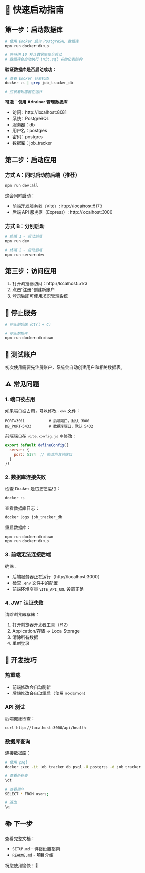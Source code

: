 # 🚀 快速启动指南

## 第一步：启动数据库

```bash
# 使用 Docker 启动 PostgreSQL 数据库
npm run docker:db:up

# 等待约 10 秒让数据库完全启动
# 数据库会自动执行 init.sql 初始化表结构
```

**验证数据库是否启动成功：**
```bash
# 查看 Docker 容器状态
docker ps | grep job_tracker_db

# 应该看到容器在运行
```

**可选：使用 Adminer 管理数据库**
- 访问：http://localhost:8081
- 系统：PostgreSQL
- 服务器：db
- 用户名：postgres
- 密码：postgres
- 数据库：job_tracker

## 第二步：启动应用

### 方式 A：同时启动前后端（推荐）

```bash
npm run dev:all
```

这会同时启动：
- 前端开发服务器（Vite）: http://localhost:5173
- 后端 API 服务器（Express）: http://localhost:3000

### 方式 B：分别启动

```bash
# 终端 1 - 启动前端
npm run dev

# 终端 2 - 启动后端
npm run server:dev
```

## 第三步：访问应用

1. 打开浏览器访问：http://localhost:5173
2. 点击"注册"创建新账户
3. 登录后即可使用求职管理系统

## 🛑 停止服务

```bash
# 停止前后端（Ctrl + C）

# 停止数据库
npm run docker:db:down
```

## 📝 测试账户

初次使用需要先注册账户，系统会自动创建用户和相关数据表。

## ⚠️ 常见问题

### 1. 端口被占用

如果端口被占用，可以修改 `.env` 文件：
```env
PORT=3001           # 后端端口，默认 3000
DB_PORT=5433        # 数据库端口，默认 5432
```

前端端口在 `vite.config.js` 中修改：
```js
export default defineConfig({
  server: {
    port: 5174  // 修改为其他端口
  }
})
```

### 2. 数据库连接失败

检查 Docker 是否正在运行：
```bash
docker ps
```

查看数据库日志：
```bash
docker logs job_tracker_db
```

重启数据库：
```bash
npm run docker:db:down
npm run docker:db:up
```

### 3. 前端无法连接后端

确保：
- 后端服务器正在运行（http://localhost:3000）
- 检查 `.env` 文件中的配置
- 前端环境变量 `VITE_API_URL` 设置正确

### 4. JWT 认证失败

清除浏览器存储：
1. 打开浏览器开发者工具（F12）
2. Application/存储 -> Local Storage
3. 清除所有数据
4. 重新登录

## 🔧 开发技巧

### 热重载

- 前端修改会自动刷新
- 后端修改会自动重启（使用 nodemon）

### API 测试

后端健康检查：
```bash
curl http://localhost:3000/api/health
```

### 数据库查询

连接数据库：
```bash
# 使用 psql
docker exec -it job_tracker_db psql -U postgres -d job_tracker

# 查看所有表
\dt

# 查看用户
SELECT * FROM users;

# 退出
\q
```

## 📚 下一步

查看完整文档：
- `SETUP.md` - 详细设置指南
- `README.md` - 项目介绍

祝您使用愉快！🎉
